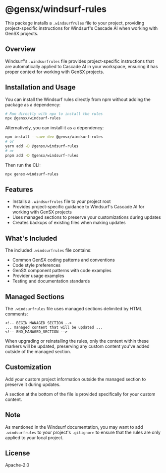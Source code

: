 # @gensx/windsurf-rules

This package installs a `.windsurfrules` file to your project, providing project-specific instructions for Windsurf's Cascade AI when working with GenSX projects.

## Overview

Windsurf's `.windsurfrules` file provides project-specific instructions that are automatically applied to Cascade AI in your workspace, ensuring it has proper context for working with GenSX projects.

## Installation and Usage

You can install the Windsurf rules directly from npm without adding the package as a dependency:

```bash
# Run directly with npx to install the rules
npx @gensx/windsurf-rules
```

Alternatively, you can install it as a dependency:

```bash
npm install --save-dev @gensx/windsurf-rules
# or
yarn add -D @gensx/windsurf-rules
# or
pnpm add -D @gensx/windsurf-rules
```

Then run the CLI:

```bash
npx gensx-windsurf-rules
```

## Features

- Installs a `.windsurfrules` file to your project root
- Provides project-specific guidance to Windsurf's Cascade AI for working with GenSX projects
- Uses managed sections to preserve your customizations during updates
- Creates backups of existing files when making updates

## What's Included

The included `.windsurfrules` file contains:

- Common GenSX coding patterns and conventions
- Code style preferences
- GenSX component patterns with code examples
- Provider usage examples
- Testing and documentation standards

## Managed Sections

The `.windsurfrules` file uses managed sections delimited by HTML comments:

```
<!-- BEGIN_MANAGED_SECTION -->
... managed content that will be updated ...
<!-- END_MANAGED_SECTION -->
```

When upgrading or reinstalling the rules, only the content within these markers will be updated, preserving any custom content you've added outside of the managed section.

## Customization

Add your custom project information outside the managed section to preserve it during updates.

A section at the bottom of the file is provided specifically for your custom content.

## Note

As mentioned in the Windsurf documentation, you may want to add `.windsurfrules` to your project's `.gitignore` to ensure that the rules are only applied to your local project.

## License

Apache-2.0
